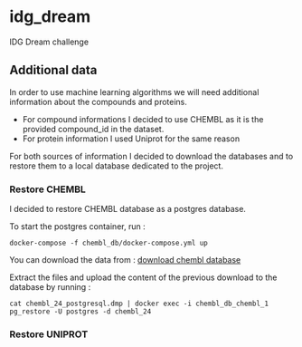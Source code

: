 # idg_dream
IDG Dream challenge

## Additional data

In order to use machine learning algorithms we will need additional information about the compounds 
and proteins.
* For compound informations I decided to use CHEMBL as it is the provided compound_id in the dataset.
* For protein information I used Uniprot for the same reason

For both sources of information I decided to download the databases and to restore them to a local 
database dedicated to the project.

### Restore CHEMBL

I decided to restore CHEMBL database as a postgres database.

To start the postgres container, run :

`docker-compose -f chembl_db/docker-compose.yml up `

You can download the data from :
[download chembl database](ftp://ftp.ebi.ac.uk/pub/databases/chembl/ChEMBLdb/latest/)


Extract the files and upload the content of the previous download to the database by running :

`cat chembl_24_postgresql.dmp | docker exec -i chembl_db_chembl_1 pg_restore -U postgres -d chembl_24`


### Restore UNIPROT